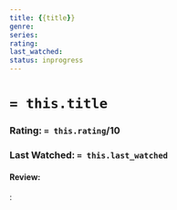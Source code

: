 ```yaml
---
title: {{title}}
genre:
series:
rating:
last_watched: 
status: inprogress
---
```

# `= this.title`
### Rating: `= this.rating`/10
### Last Watched: `= this.last_watched`

#### Review:

: